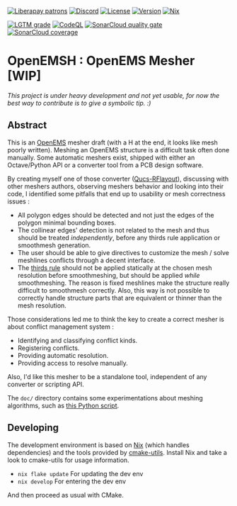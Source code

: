 [![Liberapay patrons](https://img.shields.io/liberapay/patrons/thomaslepoix.svg?logo=liberapay)](https://liberapay.com/thomaslepoix/donate)
[![Discord](https://img.shields.io/discord/616889479298547722?logo=discord)](https://discord.gg/P82fEmE)
[![License](https://img.shields.io/github/license/Open-RFlab/openemsh)](LICENSE)
[![Version](https://img.shields.io/github/v/release/Open-RFlab/openemsh)](https://github.com/Open-RFlab/openemsh/releases/latest)
[![Nix](https://img.shields.io/static/v1?logo=nixos&logoColor=white&label=&message=Built%20with%20Nix&color=41439a)](https://builtwithnix.org/)

[![LGTM grade](https://img.shields.io/lgtm/grade/cpp/g/Open-RFlab/openemsh.svg?logo=lgtm)](https://lgtm.com/projects/g/Open-RFlab/openemsh/context:cpp)
[![CodeQL](https://img.shields.io/github/workflow/status/Open-RFlab/openemsh/Test%20CodeQL?label=CodeQL&logo=github)](https://github.com/Open-RFlab/openemsh/security/code-scanning?query=is%3Aopen+branch%3Amain+tool%3ACodeQL)
[![SonarCloud quality gate](https://sonarcloud.io/api/project_badges/measure?project=Open-RFlab_openemsh&metric=alert_status)](https://sonarcloud.io/dashboard?id=Open-RFlab_openemsh)
[![SonarCloud coverage](https://sonarcloud.io/api/project_badges/measure?project=Open-RFlab_openemsh&metric=coverage)](https://sonarcloud.io/dashboard?id=Open-RFlab_openemsh)

# OpenEMSH : OpenEMS Mesher [WIP]

_This project is under heavy development and not yet usable, for now the best way to contribute is to give a symbolic tip. :)_

## Abstract

This is an [OpenEMS](https://openems.de) mesher draft (with a H at the end, it looks like mesh poorly written). Meshing an OpenEMS structure is a difficult task often done manually. Some automatic meshers exist, shipped with either an Octave/Python API or a converter tool from a PCB design software.

By creating myself one of those converter ([Qucs-RFlayout](https://github.com/thomaslepoix/Qucs-RFlayout)), discussing with other meshers authors, observing meshers behavior and looking into their code, I identified some pitfalls that end up to usability or mesh correctness issues :

- All polygon edges should be detected and not just the edges of the polygon minimal bounding boxes.
- The collinear edges' detection is not related to the mesh and thus should be treated _independently_, before any thirds rule application or smoothmesh generation.
- The user should be able to give directives to customize the mesh / solve meshlines conflicts through a decent interface.
- The [thirds rule](https://openems.de/index.php/FDTD_Mesh.html) should not be applied statically at the chosen mesh resolution before smoothmeshing, but should be applied _while_ smoothmeshing. The reason is fixed meshlines make the structure really difficult to smoothmesh correctly. Also, this way is not possible to correctly handle structure parts that are equivalent or thinner than the mesh resolution.

Those considerations led me to think the key to create a correct mesher is about conflict management system :
- Identifying and classifying conflict kinds.
- Registering conflicts.
- Providing automatic resolution.
- Providing access to resolve manually.

Also, I'd like this mesher to be a standalone tool, independent of any converter or scripting API.

The `doc/` directory contains some experimentations about meshing algorithms, such as [this Python script](doc/abstract/conflict_too_close_meshline_policies/autosolve.py).

<!--
## Build & usage
### Dependencies
-->

## Developing

The development environment is based on [Nix](https://nixos.org/) (which handles dependencies) and the tools provided by [cmake-utils](https://github.com/conformism/cmake-utils). Install Nix and take a look to cmake-utils for usage information.

- `nix flake update` For updating the dev env
- `nix develop` For entering the dev env

And then proceed as usual with CMake.

